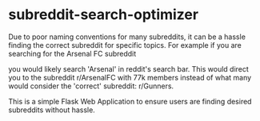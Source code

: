 # subreddit-search-optimizer

Due to poor naming conventions for many subreddits, it can be a hassle finding the correct subreddit for specific topics. For example if you are searching for the Arsenal FC subreddit

you would likely search 'Arsenal' in reddit's search bar. This would direct you to the subreddit r/ArsenalFC with 77k members instead of what many would consider the 'correct' subreddit: r/Gunners.
         
This is a simple Flask Web Application to ensure users are finding desired subreddits without hassle.
